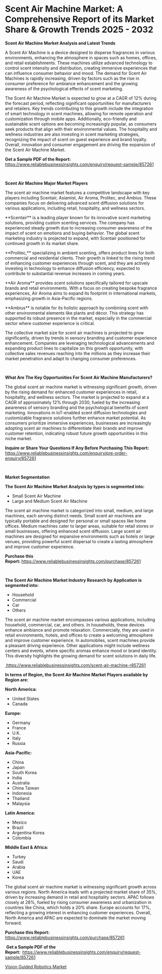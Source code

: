 <p><h1>Scent Air Machine Market: A Comprehensive Report of its Market Share & Growth Trends 2025 - 2032</h1></p><p><strong>Scent Air Machine Market Analysis and Latest Trends</strong></p>
<p><p>A Scent Air Machine is a device designed to disperse fragrances in various environments, enhancing the atmosphere in spaces such as homes, offices, and retail establishments. These machines utilize advanced technology to control scent intensity and distribution, creating immersive experiences that can influence consumer behavior and mood. The demand for Scent Air Machines is rapidly increasing, driven by factors such as the rise in consumer preference for ambiance enhancement and the growing awareness of the psychological effects of scent marketing.</p><p>The Scent Air Machine Market is expected to grow at a CAGR of 12% during the forecast period, reflecting significant opportunities for manufacturers and retailers. Key trends contributing to this growth include the integration of smart technology in scent machines, allowing for remote operation and customization through mobile apps. Additionally, eco-friendly and sustainable scent options are becoming increasingly popular, as consumers seek products that align with their environmental values. The hospitality and wellness industries are also investing in scent marketing strategies, recognizing the impact of scent on guest experience and brand loyalty. Overall, innovation and consumer engagement are driving the expansion of the Scent Air Machine Market.</p></p>
<p><strong>Get a Sample PDF of the Report:&nbsp;</strong> <a href="https://www.reliablebusinessinsights.com/enquiry/request-sample/857261?utm_campaign=2234&utm_medium=2&utm_source=Github&utm_content=ia&utm_term=19022025&utm_id=scent-air-machine">https://www.reliablebusinessinsights.com/enquiry/request-sample/857261</a></p>
<p>&nbsp;</p>
<p><strong>Scent Air Machine Major Market Players</strong></p>
<p><p>The scent air machine market features a competitive landscape with key players including Scentair, Asiamist, Air Aroma, Prolitec, and Ambius. These companies focus on delivering advanced scent diffusion solutions for various applications, including retail, hospitality, and wellness sectors.</p><p>**Scentair** is a leading player known for its innovative scent marketing solutions, providing custom scenting services. The company has experienced steady growth due to increasing consumer awareness of the impact of scent on emotions and buying behavior. The global scent marketing industry is projected to expand, with Scentair positioned for continued growth in its market share.</p><p>**Prolitec,** specializing in ambient scenting, offers product lines for both commercial and residential clients. Their growth is linked to the rising trend of enhancing customer experiences through scent, and they are actively investing in technology to enhance diffusion efficiency, expected to contribute to substantial revenue increases in coming years.</p><p>**Air Aroma** provides scent solutions specifically tailored for upscale brands and retail environments. With a focus on creating bespoke fragrance experiences, Air Aroma aims to expand its footprint in international markets, emphasizing growth in Asia-Pacific regions.</p><p>**Ambius** is notable for its holistic approach by combining scent with other environmental elements like plants and décor. This strategy has supported its robust presence in the market, especially in the commercial sector where customer experience is critical.</p><p>The collective market size for scent air machines is projected to grow significantly, driven by trends in sensory branding and customer experience enhancement. Companies are leveraging technological advancements and expanding product lines to capitalize on this growth opportunity, with collective sales revenues reaching into the millions as they increase their market penetration and adapt to changing consumer preferences.</p></p>
<p>&nbsp;</p>
<p><strong>What Are The Key Opportunities For Scent Air Machine Manufacturers?</strong></p>
<p><p>The global scent air machine market is witnessing significant growth, driven by the rising demand for enhanced customer experiences in retail, hospitality, and wellness sectors. The market is projected to expand at a CAGR of approximately 12% through 2030, fueled by the increasing awareness of sensory branding and the psychological benefits of scent marketing. Innovations in IoT-enabled scent diffusion technologies and customizable fragrance solutions further enhance market potential. As consumers prioritize immersive experiences, businesses are increasingly adopting scent air machines to differentiate their brands and improve customer retention, indicating robust future growth opportunities in this niche market.</p></p>
<p><strong>Inquire or Share Your Questions If Any Before Purchasing This Report:</strong> <a href="https://www.reliablebusinessinsights.com/enquiry/pre-order-enquiry/857261?utm_campaign=2234&utm_medium=2&utm_source=Github&utm_content=ia&utm_term=19022025&utm_id=scent-air-machine">https://www.reliablebusinessinsights.com/enquiry/pre-order-enquiry/857261</a></p>
<p>&nbsp;</p>
<p><strong>Market Segmentation</strong></p>
<p><strong>The Scent Air Machine Market Analysis by types is segmented into:</strong></p>
<p><ul><li>Small Scent Air Machine</li><li>Large and Medium Scent Air Machine</li></ul></p>
<p><p>The scent air machine market is categorized into small, medium, and large machines, each serving distinct needs. Small scent air machines are typically portable and designed for personal or small spaces like home offices. Medium machines cater to larger areas, suitable for retail stores or small businesses, offering enhanced scent diffusion. Large scent air machines are designed for expansive environments such as hotels or large venues, providing powerful scent dispersal to create a lasting atmosphere and improve customer experience.</p></p>
<p><strong>Purchase this Report:&nbsp;</strong><a href="https://www.reliablebusinessinsights.com/purchase/857261?utm_campaign=2234&utm_medium=2&utm_source=Github&utm_content=ia&utm_term=19022025&utm_id=scent-air-machine">https://www.reliablebusinessinsights.com/purchase/857261</a></p>
<p>&nbsp;</p>
<p><strong>The Scent Air Machine Market Industry Research by Application is segmented into:</strong></p>
<p><ul><li>Household</li><li>Commercial</li><li>Car</li><li>Others</li></ul></p>
<p><p>The scent air machine market encompasses various applications, including household, commercial, car, and others. In households, these devices enhance ambiance and promote relaxation. Commercially, they are used in retail environments, hotels, and offices to create a welcoming atmosphere and improve customer experience. In automobiles, scent machines provide a pleasant driving experience. Other applications might include wellness centers and events, where specific aromas enhance mood or brand identity. This diversity highlights the growing demand for scent solutions in daily life.</p></p>
<p><a href="https://www.reliablebusinessinsights.com/scent-air-machine-r857261?utm_campaign=2234&utm_medium=2&utm_source=Github&utm_content=ia&utm_term=19022025&utm_id=scent-air-machine">&nbsp;https://www.reliablebusinessinsights.com/scent-air-machine-r857261</a></p>
<p><strong>In terms of Region, the Scent Air Machine Market Players available by Region are:</strong></p>
<p>
    <p> <strong> North America: </strong>
        <ul>
            <li>United States</li>
            <li>Canada</li>
        </ul>
        </p> 
    <p> <strong> Europe: </strong>
        <ul>
            <li>Germany</li>
            <li>France</li>
            <li>U.K.</li>
            <li>Italy</li>
            <li>Russia</li>
        </ul>
        </p> 
    <p> <strong> Asia-Pacific: </strong>
        <ul>
            <li>China</li>
            <li>Japan</li>
            <li>South Korea</li>
            <li>India</li>
            <li>Australia</li>
            <li>China Taiwan</li>
            <li>Indonesia</li>
            <li>Thailand</li>
            <li>Malaysia</li>
        </ul>
        </p> 
    <p> <strong> Latin America: </strong>
        <ul>
            <li>Mexico</li>
            <li>Brazil</li>
            <li>Argentina Korea</li>
            <li>Colombia</li>
        </ul>
        </p> 
    <p> <strong> Middle East & Africa: </strong>
        <ul>
            <li>Turkey</li>
            <li>Saudi</li>
            <li>Arabia</li>
            <li>UAE</li>
            <li>Korea</li>
        </ul>
    </p>
    </p>
<p><p>The global scent air machine market is witnessing significant growth across various regions. North America leads with a projected market share of 35%, driven by increasing demand in retail and hospitality sectors. APAC follows closely at 28%, fueled by rising consumer awareness and urbanization in countries like China, which holds a 20% share. Europe accounts for 17%, reflecting a growing interest in enhancing customer experiences. Overall, North America and APAC are expected to dominate the market moving forward.</p></p>
<p><strong>Purchase this Report: </strong><a href="https://www.reliablebusinessinsights.com/purchase/857261?utm_campaign=2234&utm_medium=2&utm_source=Github&utm_content=ia&utm_term=19022025&utm_id=scent-air-machine">https://www.reliablebusinessinsights.com/purchase/857261</a></p>
<p>&nbsp;<strong>Get a Sample PDF of the Report:&nbsp;&nbsp;</strong><a href="https://www.reliablebusinessinsights.com/enquiry/request-sample/857261?utm_campaign=2234&utm_medium=2&utm_source=Github&utm_content=ia&utm_term=19022025&utm_id=scent-air-machine">https://www.reliablebusinessinsights.com/enquiry/request-sample/857261</a></p>
<p><strong></strong></p>
<p><p><a href="https://github.com/hillsmyung726/Market-Research-Report-List-1/blob/main/vision-guided-robotics-market.md?utm_campaign=2234&utm_medium=2&utm_source=Github&utm_content=ia&utm_term=19022025&utm_id=scent-air-machine">Vision Guided Robotics Market</a></p></p>